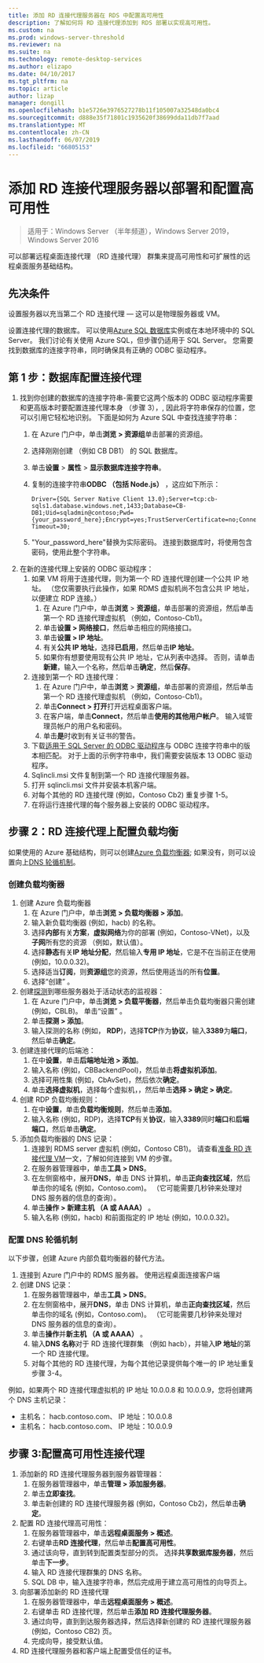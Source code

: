 ```yaml
---
title: 添加 RD 连接代理服务器在 RDS 中配置高可用性
description: 了解如何将 RD 连接代理添加到 RDS 部署以实现高可用性。
ms.custom: na
ms.prod: windows-server-threshold
ms.reviewer: na
ms.suite: na
ms.technology: remote-desktop-services
ms.author: elizapo
ms.date: 04/10/2017
ms.tgt_pltfrm: na
ms.topic: article
author: lizap
manager: dongill
ms.openlocfilehash: b1e5726e3976527278b11f105007a32548da0bc4
ms.sourcegitcommit: d888e35f71801c1935620f38699dda11db7f7aad
ms.translationtype: MT
ms.contentlocale: zh-CN
ms.lasthandoff: 06/07/2019
ms.locfileid: "66805153"
---
```

# <a name="add-the-rd-connection-broker-server-to-the-deployment-and-configure-high-availability"></a>添加 RD 连接代理服务器以部署和配置高可用性

>适用于：Windows Server （半年频道），Windows Server 2019，Windows Server 2016

可以部署远程桌面连接代理 （RD 连接代理） 群集来提高可用性和可扩展性的远程桌面服务基础结构。 

## <a name="pre-requisites"></a>先决条件

设置服务器以充当第二个 RD 连接代理 — 这可以是物理服务器或 VM。

设置连接代理的数据库。 可以使用[Azure SQL 数据库](https://azure.microsoft.com/documentation/articles/sql-database-get-started/#create-a-new-aure-sql-database)实例或在本地环境中的 SQL Server。 我们讨论有关使用 Azure SQL，但步骤仍适用于 SQL Server。 您需要找到数据库的连接字符串，同时确保具有正确的 ODBC 驱动程序。

## <a name="step-1-configure-the-database-for-the-connection-broker"></a>第 1 步：数据库配置连接代理

1. 找到你创建的数据库的连接字符串-需要它这两个版本的 ODBC 驱动程序需要和更高版本时要配置连接代理本身 （步骤 3），, 因此将字符串保存的位置，您可以引用它轻松地识别。 下面是如何为 Azure SQL 中查找连接字符串：  
    1. 在 Azure 门户中，单击**浏览 > 资源组**单击部署的资源组。   
    2. 选择刚刚创建 （例如 CB DB1） 的 SQL 数据库。   
    3. 单击**设置** > **属性** > **显示数据库连接字符串**。   
    4. 复制的连接字符串**ODBC （包括 Node.js）** ，这应如下所示：   
      
        ```
        Driver={SQL Server Native Client 13.0};Server=tcp:cb-sqls1.database.windows.net,1433;Database=CB-DB1;Uid=sqladmin@contoso;Pwd={your_password_here};Encrypt=yes;TrustServerCertificate=no;Connection Timeout=30;
        ```
  
    5. "Your_password_here"替换为实际密码。 连接到数据库时，将使用包含密码，使用此整个字符串。 
2. 在新的连接代理上安装的 ODBC 驱动程序： 
   1. 如果 VM 将用于连接代理，则为第一个 RD 连接代理创建一个公共 IP 地址。 （您仅需要执行此操作，如果 RDMS 虚拟机尚不包含公共 IP 地址，以便建立 RDP 连接。）
       1. 在 Azure 门户中，单击**浏览** > **资源组**，单击部署的资源组，然后单击第一个 RD 连接代理虚拟机 （例如，Contoso-Cb1)。
       2. 单击**设置 > 网络接口**，然后单击相应的网络接口。
       3. 单击**设置 > IP 地址**。
       4. 有关**公共 IP 地址**，选择**已启用**，然后单击**IP 地址**。
       5. 如果你有想要使用现有公共 IP 地址，它从列表中选择。 否则，请单击**新建**，输入一个名称，然后单击**确定**，然后**保存**。
   2. 连接到第一个 RD 连接代理：
       1. 在 Azure 门户中，单击**浏览** > **资源组**，单击部署的资源组，然后单击第一个 RD 连接代理虚拟机 （例如，Contoso-Cb1)。
       2. 单击**Connect > 打开**打开远程桌面客户端。
       3. 在客户端，单击**Connect**，然后单击**使用的其他用户帐户**。 输入域管理员帐户的用户名和密码。
       4. 单击**是**时收到有关证书的警告。
   3. 下载[适用于 SQL Server 的 ODBC 驱动程序](https://www.microsoft.com/download/confirmation.aspx?id=50420)与 ODBC 连接字符串中的版本相匹配。 对于上面的示例字符串中，我们需要安装版本 13 ODBC 驱动程序。
   4. Sqlincli.msi 文件复制到第一个 RD 连接代理服务器。   
   5. 打开 sqlincli.msi 文件并安装本机客户端。  
   6. 对每个其他的 RD 连接代理 (例如，Contoso Cb2) 重复步骤 1-5。
   7. 在将运行连接代理的每个服务器上安装的 ODBC 驱动程序。

## <a name="step-2-configure-load-balancing-on-the-rd-connection-brokers"></a>步骤 2：RD 连接代理上配置负载均衡 

如果使用的 Azure 基础结构，则可以创建[Azure 负载均衡器](#create-a-load-balancer); 如果没有，则可以设置向上[DNS 轮循机制](#configure-dns-round-robin)。

### <a name="create-a-load-balancer"></a>创建负载均衡器  
1. 创建 Azure 负载均衡器   
      1. 在 Azure 门户中，单击**浏览 > 负载均衡器 > 添加**。   
      2. 输入新负载均衡器 (例如，hacb) 的名称。   
      3. 选择**内部**有关**方案**，**虚拟网络**为你的部署 (例如，Contoso-VNet)，以及**子网**所有您的资源 （例如，默认值）。   
      4. 选择**静态**有关**IP 地址分配**，然后输入**专用 IP 地址**，它是不在当前正在使用 (例如，10.0.0.32)。   
      5. 选择适当**订阅**，则**资源组**您的资源，然后使用适当的所有**位置**。   
      6. 选择“创建”  。   
2. 创建[探测](https://azure.microsoft.com/documentation/articles/load-balancer-custom-probe-overview/)到哪些服务器处于活动状态的监视器：   
      1. 在 Azure 门户中，单击**浏览 > 负载平衡器**，然后单击负载均衡器只需创建 (例如，CBLB)。 单击“设置”  。   
      2. 单击**探测 > 添加**。   
      3. 输入探测的名称 (例如， **RDP**)，选择**TCP**作为**协议**，输入**3389**为**端口**，然后单击**确定**。   
3. 创建连接代理的后端池：   
      1. 在中**设置**，单击**后端地址池 > 添加**。   
      2. 输入名称 (例如，CBBackendPool)，然后单击**将虚拟机添加**。  
      3. 选择可用性集 (例如，CbAvSet)，然后依次**确定**。   
      3. 单击**选择虚拟机**，选择每个虚拟机，，然后单击**选择 > 确定 > 确定**。   
4. 创建 RDP 负载均衡规则：   
      1. 在中**设置**，单击**负载均衡规则**，然后单击**添加**。   
      2. 输入名称 (例如，RDP)，选择**TCP**有关**协议**，输入**3389**同时**端口**和**后端端口**，然后单击**确定**。   
5. 添加负载均衡器的 DNS 记录：   
      1. 连接到 RDMS server 虚拟机 (例如，Contoso CB1)。 请查看[准备 RD 连接代理 VM](Prepare-the-RD-Connection-Broker-VM-for-Remote-Desktop.md)一文，了解如何连接到 VM 的步骤。   
      2. 在服务器管理器中，单击**工具 > DNS**。   
      3. 在左侧窗格中，展开**DNS**，单击 DNS 计算机，单击**正向查找区域**，然后单击你的域名 (例如，Contoso.com)。 （它可能需要几秒钟来处理对 DNS 服务器的信息的查询）。  
      4. 单击**操作 > 新建主机 （A 或 AAAA）** 。   
      9. 输入名称 (例如，hacb) 和前面指定的 IP 地址 (例如，10.0.0.32)。   

### <a name="configure-dns-round-robin"></a>配置 DNS 轮循机制  
  
以下步骤，创建 Azure 内部负载均衡器的替代方法。   
  
1. 连接到 Azure 门户中的 RDMS 服务器。 使用远程桌面连接客户端   
2. 创建 DNS 记录：   
      1. 在服务器管理器中，单击**工具 > DNS**。   
      2. 在左侧窗格中，展开**DNS**，单击 DNS 计算机，单击**正向查找区域**，然后单击你的域名 (例如，Contoso.com)。 （它可能需要几秒钟来处理对 DNS 服务器的信息的查询）。  
      3. 单击**操作**并**新主机 （A 或 AAAA）** 。   
      4. 输入**DNS 名称**对于 RD 连接代理群集 （例如 hacb），并输入**IP 地址**的第一个 RD 连接代理。   
      5. 对每个其他的 RD 连接代理，为每个其他记录提供每个唯一的 IP 地址重复步骤 3-4。


例如，如果两个 RD 连接代理虚拟机的 IP 地址 10.0.0.8 和 10.0.0.9，您将创建两个 DNS 主机记录：
 - 主机名： hacb.contoso.com、 IP 地址：10.0.0.8
 - 主机名： hacb.contoso.com、 IP 地址：10.0.0.9

## <a name="step-3-configure-the-connection-brokers-for-high-availability"></a>步骤 3:配置高可用性连接代理

1. 添加新的 RD 连接代理服务器到服务器管理器：
   1. 在服务器管理器中，单击**管理 > 添加服务器**。
   2. 单击**立即查找**。
   3. 单击新创建的 RD 连接代理服务器 (例如，Contoso Cb2)，然后单击**确定**。
2. 配置 RD 连接代理高可用性：
   1. 在服务器管理器中，单击**远程桌面服务 > 概述**。
   2. 右键单击**RD 连接代理**，然后单击**配置高可用性**。
   3. 通过该向导，直到转到配置类型部分的页。 选择**共享数据库服务器**，然后单击**下一步**。
   4. 输入 RD 连接代理群集的 DNS 名称。
   5. SQL DB 中，输入连接字符串，然后完成用于建立高可用性的向导页上。
3. 向部署添加新的 RD 连接代理
   1. 在服务器管理器中，单击**远程桌面服务 > 概述**。
   2. 右键单击 RD 连接代理，然后单击**添加 RD 连接代理服务器**。
   3. 通过向导，直到到达服务器选择，然后选择新创建的 RD 连接代理服务器 (例如，Contoso CB2) 页。
   4. 完成向导，接受默认值。
4. RD 连接代理服务器和客户端上配置受信任的证书。

